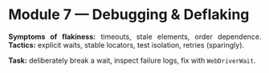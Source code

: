 <style>
  body {
    text-align: justify;
  }
</style>
# Module 7 — Debugging & Deflaking

**Symptoms of flakiness:** timeouts, stale elements, order dependence.
**Tactics:** explicit waits, stable locators, test isolation, retries (sparingly).

**Task:** deliberately break a wait, inspect failure logs, fix with `WebDriverWait`.
